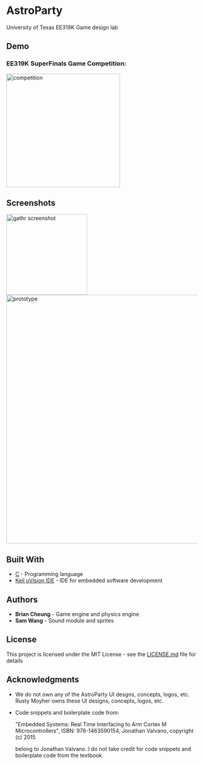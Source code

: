 # AstroParty

University of Texas EE319K Game design lab

## Demo

### EE319K SuperFinals Game Competition:

[<img width="300" alt="competition" src="http://img.youtube.com/vi/ogT-apOq7TE/1.jpg">](https://youtu.be/ogT-apOq7TE)

## Screenshots

<img width="213" alt="gathr screenshot" src="https://user-images.githubusercontent.com/16355946/35762693-ec45b69c-0860-11e8-8682-20cc0c9211ae.png"><img width="657" alt="prototype" src="https://user-images.githubusercontent.com/16355946/35762571-3855235e-085e-11e8-99c8-4fe74ef209d6.png">

## Built With

* [C](https://en.wikipedia.org/wiki/C_(programming_language)) - Programming language
* [Keil uVision IDE](http://www2.keil.com/mdk5/uvision/) - IDE for embedded software development

## Authors

* **Brian Cheung** - Game engine and physics engine
* **Sam Wang** - Sound module and sprites

## License

This project is licensed under the MIT License - see the [LICENSE.md](LICENSE.md) file for details

## Acknowledgments

* We do not own any of the AstroParty UI desgns, concepts, logos, etc. Rusty Moyher owns these UI designs, concepts, logos, etc.
* Code snippets and boilerplate code from:

  "Embedded Systems: Real Time Interfacing to Arm Cortex M Microcontrollers", ISBN: 978-1463590154, Jonathan Valvano, copyright (c) 2015 

  belong to Jonathan Valvano. I do not take credit for code snippets and boilerplate code from the textbook.
